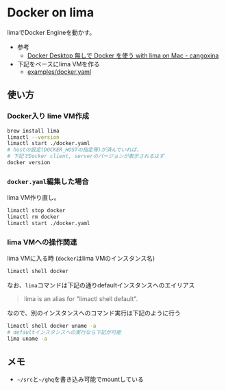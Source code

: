 # Docker on lima

limaでDocker Engineを動かす。

- 参考
  - [Docker Desktop 無しで Docker を使う with lima on Mac - cangoxina](https://korosuke613.hatenablog.com/entry/2021/09/18/docker-on-lima#DOCKER_HOST-%E7%92%B0%E5%A2%83%E5%A4%89%E6%95%B0%E3%82%92%E8%A8%AD%E5%AE%9A%E3%81%99%E3%82%8B--sshconfig-%E3%82%92%E8%A8%AD%E5%AE%9A%E3%81%99%E3%82%8B20211022-%E8%BF%BD%E8%A8%98)
- 下記をベースにlima VMを作る
  - [examples/docker.yaml](https://github.com/lima-vm/lima/blob/master/examples/docker.yaml)

## 使い方

### Docker入り lime VM作成

```sh
brew install lima
limactl --version
limactl start ./docker.yaml
# hostの設定(DOCKER_HOSTの指定等)が済んでいれば、
# 下記でDocker client, serverのバージョンが表示されるはず
docker version
```

### `docker.yaml`編集した場合

lima VM作り直し。

```sh
limactl stop docker
limactl rm docker
limactl start ./docker.yaml
```

### lima VMへの操作関連

lima VMに入る時 (`docker`はlima VMのインスタンス名)

```sh
limactl shell docker
```

なお、`lima`コマンドは下記の通りdefaultインスタンスへのエイリアス

> lima is an alias for "limactl shell default".

なので、別のインスタンスへのコマンド実行は下記のように行う

```sh
limactl shell docker uname -a
# defaultインスタンスへの実行なら下記が可能
lima uname -a
```

## メモ

- `~/src`と`~/ghq`を書き込み可能でmountしている
